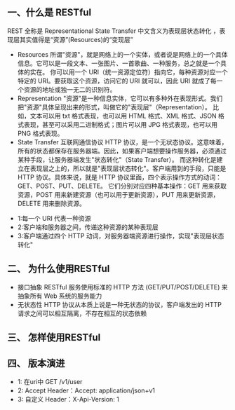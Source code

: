 ## 一、什么是 RESTful

REST 全称是 Representational State Transfer 中文含义为表现层状态转化 ，表现层其实值得是“资源”(Resources)的“变现层”

- Resources
  所谓"资源"，就是网络上的一个实体，或者说是网络上的一个具体信息。它可以是一段文本、一张图片、一首歌曲、一种服务，总之就是一个具体的实在。
  你可以用一个 URI（统一资源定位符）指向它，每种资源对应一个特定的 URI。要获取这个资源，访问它的 URI 就可以，因此 URI 就成了每一个资源的地址或独一无二的识别符。
- Representation
  "资源"是一种信息实体，它可以有多种外在表现形式。我们把"资源"具体呈现出来的形式，叫做它的"表现层"（Representation）。
  比如，文本可以用 txt 格式表现，也可以用 HTML 格式、XML 格式、JSON 格式表现，甚至可以采用二进制格式；图片可以用 JPG 格式表现，也可以用 PNG 格式表现。
- State Transfer
  互联网通信协议 HTTP 协议，是一个无状态协议。这意味着，所有的状态都保存在服务器端。因此，如果客户端想要操作服务器，必须通过某种手段，让服务器端发生"状态转化"（State Transfer）。
  而这种转化是建立在表现层之上的，所以就是"表现层状态转化"。客户端用到的手段，只能是 HTTP 协议。具体来说，就是 HTTP 协议里面，四个表示操作方式的动词：GET、POST、PUT、DELETE。
  它们分别对应四种基本操作：GET 用来获取资源，POST 用来新建资源（也可以用于更新资源），PUT 用来更新资源，DELETE 用来删除资源。

* 1:每一个 URI 代表一种资源
* 2:客户端和服务器之间，传递这种资源的某种表现层
* 3:客户端通过四个 HTTP 动词，对服务器端资源进行操作，实现"表现层状态转化"

## 二、 为什么使用RESTful

* 接口抽象
RESTful 服务使用标准的 HTTP 方法 (GET/PUT/POST/DELETE) 来抽象所有 Web 系统的服务能力
* 无状态性
HTTP 协议从本质上说是一种无状态的协议，客户端发出的 HTTP 请求之间可以相互隔离，不存在相互的状态依赖


## 三、 怎样使用RESTful

## 四、 版本演进
* 1: 在uri中 GET /v1/user
* 2: Accept Header：Accept: application/json+v1
* 3: 自定义 Header：X-Api-Version: 1
